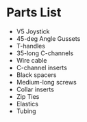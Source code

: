 # Parts List

- V5 Joystick
- 45-deg Angle Gussets
- T-handles
- 35-long C-channels
- Wire cable
- C-channel inserts
- Black spacers
- Medium-long screws
- Collar inserts
- Zip Ties
- Elastics
- Tubing